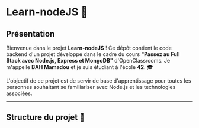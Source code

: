 # Learn-nodeJS 🌟

## Présentation

Bienvenue dans le projet **Learn-nodeJS** ! Ce dépôt contient le code backend d'un projet développé dans le cadre du cours **"Passez au Full Stack avec Node.js, Express et MongoDB"** d'OpenClassrooms. Je m'appelle **BAH Mamadou** et je suis étudiant à l'école **42**. 🎓

L'objectif de ce projet est de servir de base d'apprentissage pour toutes les personnes souhaitant se familiariser avec Node.js et les technologies associées.

---

## Structure du projet 📁

